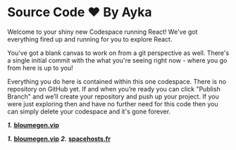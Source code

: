 # Source Code ♥️ By Ayka

Welcome to your shiny new Codespace running React! We've got everything fired up and running for you to explore React.

You've got a blank canvas to work on from a git perspective as well. There's a single initial commit with the what you're seeing right now - where you go from here is up to you!

Everything you do here is contained within this one codespace. There is no repository on GitHub yet. If and when you’re ready you can click "Publish Branch" and we’ll create your repository and push up your project. If you were just exploring then and have no further need for this code then you can simply delete your codespace and it's gone forever.

***1.*** **[bloumegen.vip](https://bloumegen.vip/)**

***1.*** **[bloumegen.vip](https://bloumegen.vip/)**
***2.*** **[spacehosts.fr](https://spacehosts.fr/)**
